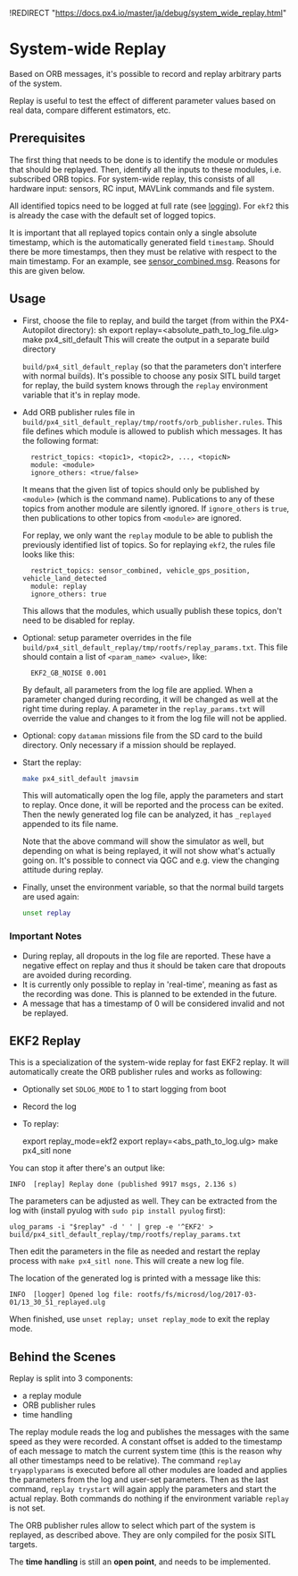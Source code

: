 !REDIRECT "https://docs.px4.io/master/ja/debug/system_wide_replay.html"

# System-wide Replay

Based on ORB messages, it's possible to record and replay arbitrary parts of the system.

Replay is useful to test the effect of different parameter values based on real data, compare different estimators, etc.

## Prerequisites

The first thing that needs to be done is to identify the module or modules that should be replayed. Then, identify all the inputs to these modules, i.e. subscribed ORB topics. For system-wide replay, this consists of all hardware input: sensors, RC input, MAVLink commands and file system.

All identified topics need to be logged at full rate (see [logging](../log/logging.md)). For `ekf2` this is already the case with the default set of logged topics.

It is important that all replayed topics contain only a single absolute timestamp, which is the automatically generated field `timestamp`. Should there be more timestamps, then they must be relative with respect to the main timestamp. For an example, see [sensor_combined.msg](https://github.com/PX4/PX4-Autopilot/blob/master/msg/sensor_combined.msg). Reasons for this are given below.

## Usage

- First, choose the file to replay, and build the target (from within the PX4-Autopilot directory): 
        sh
        export replay=<absolute_path_to_log_file.ulg>
        make px4_sitl_default This will create the output in a separate build directory 
    
    `build/px4_sitl_default_replay` (so that the parameters don't interfere with normal builds). It's possible to choose any posix SITL build target for replay, the build system knows through the `replay` environment variable that it's in replay mode.
- Add ORB publisher rules file in `build/px4_sitl_default_replay/tmp/rootfs/orb_publisher.rules`. This file defines which module is allowed to publish which messages. It has the following format:
    
        restrict_topics: <topic1>, <topic2>, ..., <topicN>
        module: <module>
        ignore_others: <true/false>
        
    
    It means that the given list of topics should only be published by `<module>` (which is the command name). Publications to any of these topics from another module are silently ignored. If `ignore_others` is `true`, then publications to other topics from `<module>` are ignored.
    
    For replay, we only want the `replay` module to be able to publish the previously identified list of topics. So for replaying `ekf2`, the rules file looks like this:
    
        restrict_topics: sensor_combined, vehicle_gps_position, vehicle_land_detected
        module: replay
        ignore_others: true
        
    
    This allows that the modules, which usually publish these topics, don't need to be disabled for replay.

- Optional: setup parameter overrides in the file `build/px4_sitl_default_replay/tmp/rootfs/replay_params.txt`. This file should contain a list of `<param_name> <value>`, like:
    
        EKF2_GB_NOISE 0.001
        
    
    By default, all parameters from the log file are applied. When a parameter changed during recording, it will be changed as well at the right time during replay. A parameter in the `replay_params.txt` will override the value and changes to it from the log file will not be applied.

- Optional: copy `dataman` missions file from the SD card to the build directory. Only necessary if a mission should be replayed.
- Start the replay:
    
    ```sh
    make px4_sitl_default jmavsim
    ```
    
    This will automatically open the log file, apply the parameters and start to replay. Once done, it will be reported and the process can be exited. Then the newly generated log file can be analyzed, it has `_replayed` appended to its file name.
    
    Note that the above command will show the simulator as well, but depending on what is being replayed, it will not show what's actually going on. It's possible to connect via QGC and e.g. view the changing attitude during replay.

- Finally, unset the environment variable, so that the normal build targets are used again:
    
    ```sh
    unset replay
    ```

### Important Notes

- During replay, all dropouts in the log file are reported. These have a negative effect on replay and thus it should be taken care that dropouts are avoided during recording.
- It is currently only possible to replay in 'real-time', meaning as fast as the recording was done. This is planned to be extended in the future.
- A message that has a timestamp of 0 will be considered invalid and not be replayed.

## EKF2 Replay

This is a specialization of the system-wide replay for fast EKF2 replay. It will automatically create the ORB publisher rules and works as following:

- Optionally set `SDLOG_MODE` to 1 to start logging from boot
- Record the log
- To replay:

    export replay_mode=ekf2
    export replay=<abs_path_to_log.ulg>
    make px4_sitl none
    

You can stop it after there's an output like:

    INFO  [replay] Replay done (published 9917 msgs, 2.136 s)
    

The parameters can be adjusted as well. They can be extracted from the log with \(install pyulog with `sudo pip install pyulog` first\):

    ulog_params -i "$replay" -d ' ' | grep -e '^EKF2' > build/px4_sitl_default_replay/tmp/rootfs/replay_params.txt
    

Then edit the parameters in the file as needed and restart the replay process with `make px4_sitl none`. This will create a new log file.

The location of the generated log is printed with a message like this:

    INFO  [logger] Opened log file: rootfs/fs/microsd/log/2017-03-01/13_30_51_replayed.ulg
    

When finished, use `unset replay; unset replay_mode` to exit the replay mode.

## Behind the Scenes

Replay is split into 3 components:

- a replay module
- ORB publisher rules
- time handling

The replay module reads the log and publishes the messages with the same speed as they were recorded. A constant offset is added to the timestamp of each message to match the current system time (this is the reason why all other timestamps need to be relative). The command `replay tryapplyparams` is executed before all other modules are loaded and applies the parameters from the log and user-set parameters. Then as the last command, `replay trystart` will again apply the parameters and start the actual replay. Both commands do nothing if the environment variable `replay` is not set.

The ORB publisher rules allow to select which part of the system is replayed, as described above. They are only compiled for the posix SITL targets.

The **time handling** is still an **open point**, and needs to be implemented.